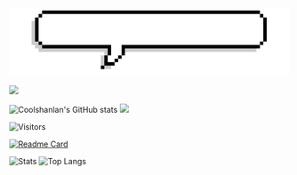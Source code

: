 ![](https://github.com/Coolshanlan/Coolshanlan/blob/main/Image/Introduction.gif?raw=true)

![](https://github-profile-summary-cards.vercel.app/api/cards/profile-details?username=Coolshanlan&theme=nord_dark)

![Coolshanlan's GitHub stats](https://github-readme-stats.vercel.app/api?username=Coolshanlan&theme=vue&show_icons=true&bg_color=000&text_color=ccc&include_all_commits=true&border_radius=15)
![](https://github-profile-summary-cards.vercel.app/api/cards/most-commit-language?username=Coolshanlan&theme=nord_dark)

![Visitors](https://estruyf-github.azurewebsites.net/api/VisitorHit?user=Coolshanlan&countColor=rgb(55,154,110))

[![Readme Card](https://github-readme-stats.vercel.app/api/pin/?username=Coolshanlan&repo=HighlightTranslator&theme=vue&show_icons=true&bg_color=000&text_color=ccc&include_all_commits=true&border_radius=15&hide_border=true)](https://github.com/Coolshanlan/HighlightTranslator)


![Stats](https://github-readme-stats.vercel.app/api?username=Coolshanlan&border_radius=0&icon_color=0aa&bg_color=000&text_color=ccc&title_color=FCE928&show_icons=true&count_private=true&hide_border=true&include_all_commits=true&hide_title=true)
![Top Langs](https://github-readme-stats.vercel.app/api/top-langs/?username=Coolshanlan&layout=compact&hide=HTML,CSS&bg_color=000&title_color=FCE928&show_icons=true&count_private=true&hide_border=true&include_all_commits=true&text_color=fff&langs_count=8&border_radius=0&exclude_repo=bert-named-entity-recognition)
